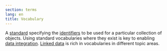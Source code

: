 ```yaml
---
section: terms
lang: en
title: Vocabulary
---
```


A [standard](/glossary/en/terms/standard/) specifying the [identifiers](/glossary/en/terms/identifier) to be used for a particular collection of objects. Using standard vocabularies where they exist is key to enabling [data integration](/glossary/en/terms/data-integration/). [Linked data](/glossary/en/terms/linked-data/) is rich in vocabularies in different topic areas.
